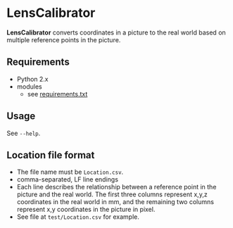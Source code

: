 
LensCalibrator
========================

__LensCalibrator__ converts coordinates in a picture to the real world based on multiple reference points in the picture.

Requirements
------------------------

- Python 2.x
- modules
    - see [requirements.txt](requirements.txt)


Usage
------------------------

See `--help`.


Location file format
------------------------

- The file name must be `Location.csv`.
- comma-separated, LF line endings
- Each line describes the relationship between a reference point in the picture and the real world. The first three columns represent x,y,z coordinates in the real world in mm, and the remaining two columns represent x,y coordinates in the picture in pixel.
- See file at `test/Location.csv` for example.
